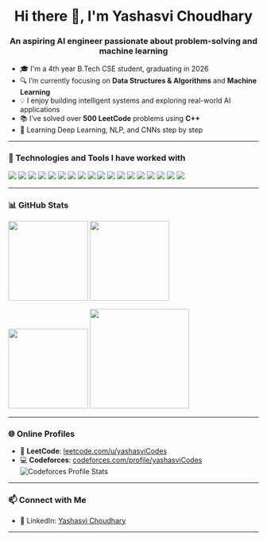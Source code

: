 <!--## Hi there 👋-->

<!--
**yashasviCodes/yashasviCodes** is a ✨ _special_ ✨ repository because its `README.md` (this file) appears on your GitHub profile.

Here are some ideas to get you started:

- 🔭 I’m currently working on ...
- 🌱 I’m currently learning ...
- 👯 I’m looking to collaborate on ...
- 🤔 I’m looking for help with ...
- 💬 Ask me about ...
- 📫 How to reach me: ...
- 😄 Pronouns: ...
- ⚡ Fun fact: ...
-->
<h1 align="center">Hi there 👋, I'm Yashasvi Choudhary</h1>
<h3 align="center">An aspiring AI engineer passionate about problem-solving and machine learning</h3>

- 🎓 I'm a 4th year B.Tech CSE student, graduating in 2026  
- 🔍 I’m currently focusing on **Data Structures & Algorithms** and **Machine Learning**  
- 💡 I enjoy building intelligent systems and exploring real-world AI applications  
- 📚 I’ve solved over **500 LeetCode** problems using **C++**    
- 🌱 Learning Deep Learning, NLP, and CNNs step by step  

---

### 🧰 Technologies and Tools I have worked with
<p align="left">

  <!-- Programming Languages -->
  <img src="https://img.shields.io/badge/C++-00599C?style=for-the-badge&logo=c%2B%2B&logoColor=white" />
  <img src="https://img.shields.io/badge/Python-3776AB?style=for-the-badge&logo=python&logoColor=white" />

  <!-- Data Science & Machine Learning -->
  <img src="https://img.shields.io/badge/NumPy-013243?style=for-the-badge&logo=numpy&logoColor=white" />
  <img src="https://img.shields.io/badge/Pandas-150458?style=for-the-badge&logo=pandas&logoColor=white" />
  <img src="https://img.shields.io/badge/Matplotlib-11557C?style=for-the-badge&logo=matplotlib&logoColor=white" />
  <img src="https://img.shields.io/badge/scikit--learn-F7931E?style=for-the-badge&logo=scikit-learn&logoColor=white" />
  <img src="https://img.shields.io/badge/TensorFlow-FF6F00?style=for-the-badge&logo=tensorflow&logoColor=white" />

  <!-- Computer Vision -->
  <img src="https://img.shields.io/badge/OpenCV-5C3EE8?style=for-the-badge&logo=opencv&logoColor=white" />
  <img src="https://img.shields.io/badge/Ultralytics-008080?style=for-the-badge&logo=ultralytics&logoColor=white" />

  <!-- Web & App Development -->
  <img src="https://img.shields.io/badge/Streamlit-FF4B4B?style=for-the-badge&logo=streamlit&logoColor=white" />
  <img src="https://img.shields.io/badge/Flask-000000?style=for-the-badge&logo=flask&logoColor=white" />
  <img src="https://img.shields.io/badge/HTML5-E34F26?style=for-the-badge&logo=html5&logoColor=white" />
  <img src="https://img.shields.io/badge/CSS3-1572B6?style=for-the-badge&logo=css3&logoColor=white" />
  <img src="https://img.shields.io/badge/JavaScript-F7DF1E?style=for-the-badge&logo=javascript&logoColor=black" />
  <!-- <img src="https://img.shields.io/badge/React-20232A?style=for-the-badge&logo=react&logoColor=61DAFB" /> -->
  
   <!-- APIs & AI -->
  <img src="https://img.shields.io/badge/OpenAI-412991?style=for-the-badge&logo=openai&logoColor=white" />

  <!-- Developer Tools -->
  <img src="https://img.shields.io/badge/VS%20Code-007ACC?style=for-the-badge&logo=visual-studio-code&logoColor=white" />
  <img src="https://img.shields.io/badge/Git-F05032?style=for-the-badge&logo=git&logoColor=white" />
  <img src="https://img.shields.io/badge/GitHub-181717?style=for-the-badge&logo=github&logoColor=white" />
 <!-- <img src="https://img.shields.io/badge/Docker-2496ED?style=for-the-badge&logo=docker&logoColor=white" /> -->

  <!-- Design Systems -->
 <!-- <img src="https://img.shields.io/badge/Raaghu%20Design%20System-4B0082?style=for-the-badge" /> -->

</p>

---

### 📊 GitHub Stats

<p align="left">
  <img src="https://github-readme-stats.vercel.app/api?username=yashasviCodes&show_icons=true&theme=radical" height="160"/>
  <img src="https://github-readme-stats.vercel.app/api/top-langs/?username=yashasviCodes&layout=compact&theme=radical" height="160"/>
</p>

<p align="left">
  <img src="https://github-readme-streak-stats.herokuapp.com?user=yashasviCodes&theme=radical" height="160"/>
  <img src="https://github-readme-activity-graph.vercel.app/graph?username=yashasviCodes&theme=radical" height="200"/>
</p>

---
### 🌐 Online Profiles

- 🧠 **LeetCode**: [leetcode.com/u/yashasviCodes](https://leetcode.com/u/yashasviCodes/)
- 💻 **Codeforces**: [codeforces.com/profile/yashasviCodes](https://codeforces.com/profile/yashasviCodes)
  <br><img src="https://cf.leed.at?id=yashasviCodes" alt="Codeforces Profile Stats" />
---
### 📫 Connect with Me
- 💼 LinkedIn: [Yashasvi Choudhary](https://www.linkedin.com/in/yashasvi-choudhary-311662262/)  

---
